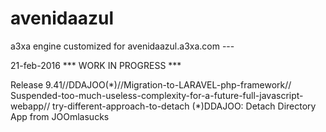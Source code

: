 # avenidaazul
a3xa engine customized for avenidaazul.a3xa.com ---

21-feb-2016 *** WORK IN PROGRESS ***

Release 9.41//DDAJOO(\*)//Migration-to-LARAVEL-php-framework//
Suspended-too-much-useless-complexity-for-a-future-full-javascript-webapp//
try-different-approach-to-detach
(\*)DDAJOO: Detach Directory App from JOOmlasucks

